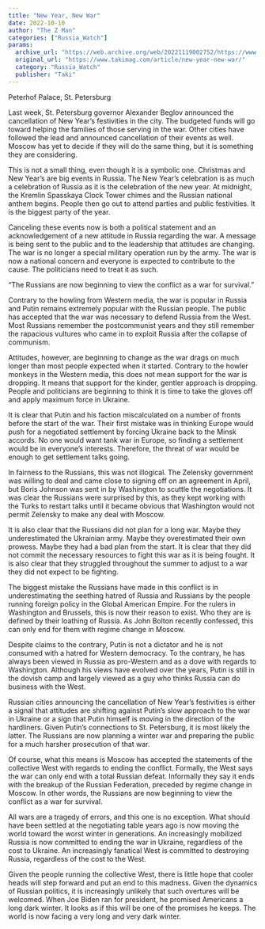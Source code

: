 ```yaml
---
title: "New Year, New War"
date: 2022-10-10
author: "The Z Man"
categories: ["Russia_Watch"]
params:
  archive_url: "https://web.archive.org/web/20221119002752/https://www.takimag.com/article/new-year-new-war/"
  original_url: "https://www.takimag.com/article/new-year-new-war/"
  category: "Russia_Watch"
  publisher: "Taki"
---
```


Peterhof Palace, St. Petersburg

Last week, St. Petersburg governor Alexander Beglov announced the cancellation of New Year’s festivities in the city. The budgeted funds will go toward helping the families of those serving in the war. Other cities have followed the lead and announced cancellation of their events as well. Moscow has yet to decide if they will do the same thing, but it is something they are considering.

This is not a small thing, even though it is a symbolic one. Christmas and New Year’s are big events in Russia. The New Year’s celebration is as much a celebration of Russia as it is the celebration of the new year. At midnight, the Kremlin Spasskaya Clock Tower chimes and the Russian national anthem begins. People then go out to attend parties and public festivities. It is the biggest party of the year.

Canceling these events now is both a political statement and an acknowledgement of a new attitude in Russia regarding the war. A message is being sent to the public and to the leadership that attitudes are changing. The war is no longer a special military operation run by the army. The war is now a national concern and everyone is expected to contribute to the cause. The politicians need to treat it as such.

“The Russians are now beginning to view the conflict as a war for survival.”

Contrary to the howling from Western media, the war is popular in Russia and Putin remains extremely popular with the Russian people. The public has accepted that the war was necessary to defend Russia from the West. Most Russians remember the postcommunist years and they still remember the rapacious vultures who came in to exploit Russia after the collapse of communism.

Attitudes, however, are beginning to change as the war drags on much longer than most people expected when it started. Contrary to the howler monkeys in the Western media, this does not mean support for the war is dropping. It means that support for the kinder, gentler approach is dropping. People and politicians are beginning to think it is time to take the gloves off and apply maximum force in Ukraine.

It is clear that Putin and his faction miscalculated on a number of fronts before the start of the war. Their first mistake was in thinking Europe would push for a negotiated settlement by forcing Ukraine back to the Minsk accords. No one would want tank war in Europe, so finding a settlement would be in everyone’s interests. Therefore, the threat of war would be enough to get settlement talks going.

In fairness to the Russians, this was not illogical. The Zelensky government was willing to deal and came close to signing off on an agreement in April, but Boris Johnson was sent in by Washington to scuttle the negotiations. It was clear the Russians were surprised by this, as they kept working with the Turks to restart talks until it became obvious that Washington would not permit Zelensky to make any deal with Moscow.

It is also clear that the Russians did not plan for a long war. Maybe they underestimated the Ukrainian army. Maybe they overestimated their own prowess. Maybe they had a bad plan from the start. It is clear that they did not commit the necessary resources to fight this war as it is being fought. It is also clear that they struggled throughout the summer to adjust to a war they did not expect to be fighting.

The biggest mistake the Russians have made in this conflict is in underestimating the seething hatred of Russia and Russians by the people running foreign policy in the Global American Empire. For the rulers in Washington and Brussels, this is now their reason to exist. Who they are is defined by their loathing of Russia. As John Bolton recently confessed, this can only end for them with regime change in Moscow.

Despite claims to the contrary, Putin is not a dictator and he is not consumed with a hatred for Western democracy. To the contrary, he has always been viewed in Russia as pro-Western and as a dove with regards to Washington. Although his views have evolved over the years, Putin is still in the dovish camp and largely viewed as a guy who thinks Russia can do business with the West.

Russian cities announcing the cancellation of New Year’s festivities is either a signal that attitudes are shifting against Putin’s slow approach to the war in Ukraine or a sign that Putin himself is moving in the direction of the hardliners. Given Putin’s connections to St. Petersburg, it is most likely the latter. The Russians are now planning a winter war and preparing the public for a much harsher prosecution of that war.

Of course, what this means is Moscow has accepted the statements of the collective West with regards to ending the conflict. Formally, the West says the war can only end with a total Russian defeat. Informally they say it ends with the breakup of the Russian Federation, preceded by regime change in Moscow. In other words, the Russians are now beginning to view the conflict as a war for survival.

All wars are a tragedy of errors, and this one is no exception. What should have been settled at the negotiating table years ago is now moving the world toward the worst winter in generations. An increasingly mobilized Russia is now committed to ending the war in Ukraine, regardless of the cost to Ukraine. An increasingly fanatical West is committed to destroying Russia, regardless of the cost to the West.

Given the people running the collective West, there is little hope that cooler heads will step forward and put an end to this madness. Given the dynamics of Russian politics, it is increasingly unlikely that such overtures will be welcomed. When Joe Biden ran for president, he promised Americans a long dark winter. It looks as if this will be one of the promises he keeps. The world is now facing a very long and very dark winter.
